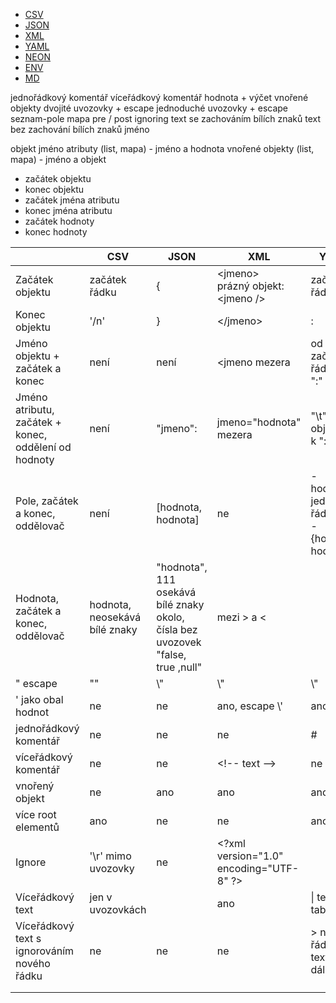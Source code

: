 * [CSV](#csv)
* [JSON](#json)
* [XML](#xml)
* [YAML](#yaml)
* [NEON](#neon)
* [ENV](#.env)
* [MD](#md)

jednořádkový komentář
víceřádkový komentář
hodnota + výčet
vnořené objekty
dvojité uvozovky + escape
jednoduché uvozovky + escape
seznam-pole
mapa
pre / post ignoring
text se zachováním bílích znaků
text bez zachování bílích znaků
jméno

objekt
	jméno
	atributy (list, mapa) - jméno a hodnota
	vnořené objekty (list, mapa) - jméno a objekt

* začátek objektu
* konec objektu
* začátek jména atributu
* konec jména atributu
* začátek hodnoty
* konec hodnoty

<table>
	<thead>
		<tr>
			<th></th>
			<th>CSV</th>
			<th>JSON</th>
			<th>XML</th>
			<th>YAML</th>
			<th>NEON</th>
			<th>DOTENV</th>
			<th>MD</th>
		</tr>
	</thead>
	<tbody>
		<tr>
			<td>Začátek objektu</td>
			<td>začátek řádku</td>
			<td>{</td>
			<td>&lt;jmeno&gt; <br>prázný objekt: &lt;jmeno /&gt;</td>
			<td>začátek řádku</td>
			<td></td>
			<td></td>
			<td></td>
		</tr>
		<tr>
			<td>Konec objektu</td>
			<td>'/n'</td>
			<td>}</td>
			<td>&lt;/jmeno&gt;</td>
			<td>:</td>
			<td></td>
			<td></td>
			<td></td>
		</tr>
		<tr>
			<td>Jméno objektu + začátek a konec</td>
			<td>není </td>
			<td>není</td>
			<td>&lt;jmeno mezera</td>
			<td>od začátku řádku k ":"</td>
			<td></td>
			<td></td>
			<td></td>
		</tr>
		<tr>
			<td>Jméno atributu, začátek + konec, oddělení od hodnoty</td>
			<td>není</td>
			<td>"jmeno":</td>
			<td>jmeno="hodnota" mezera</td>
			<td>"\t" od objektu, k ":"</td>
			<td></td>
			<td></td>
			<td></td>
		</tr>
		<tr>
			<td>Pole, začátek a konec, oddělovač</td>
			<td>není</td>
			<td>[hodnota, hodnota]</td>
			<td>ne</td>
			<td>- hodnota jednotlivé řádky <br> - {hodnota, hodnota}</td>
			<td></td>
			<td></td>
			<td></td>
		</tr>
		<tr>
			<td>Hodnota, začátek a konec, oddělovač</td>
			<td>hodnota,<br>neosekává bílé znaky</td>
			<td>"hodnota",<br>111<br>osekává bílé znaky okolo, čísla bez uvozovek<br>"false, true ,null"</td>
			<td>mezi &gt; a &lt;</td>
			<td></td>
			<td></td>
			<td></td>
			<td></td>
		</tr>
		<tr>
			<td>" escape</td>
			<td>""</td>
			<td>\"</td>
			<td>\"</td>
			<td>\"</td>
			<td></td>
			<td></td>
			<td></td>
		</tr>
		<tr>
			<td>' jako obal hodnot</td>
			<td>ne</td>
			<td>ne</td>
			<td>ano, escape \'</td>
			<td>ano</td>
			<td></td>
			<td></td>
			<td></td>
		</tr>
		<tr>
			<td>jednořádkový komentář</td>
			<td>ne</td>
			<td>ne</td>
			<td>ne</td>
			<td>#</td>
			<td></td>
			<td></td>
			<td></td>
		</tr>
		<tr>
			<td>víceřádkový komentář</td>
			<td>ne</td>
			<td>ne</td>
			<td>&lt;!-- text --&gt;</td>
			<td>ne</td>
			<td></td>
			<td></td>
			<td></td>
		</tr>
		<tr>
			<td>vnořený objekt</td>
			<td>ne</td>
			<td>ano</td>
			<td>ano</td>
			<td>ano</td>
			<td></td>
			<td></td>
			<td></td>
		</tr>
		<tr>
			<td>více root elementů</td>
			<td>ano</td>
			<td>ne</td>
			<td>ne</td>
			<td>ano</td>
			<td></td>
			<td></td>
			<td></td>
		</tr>
		<tr>
			<td>Ignore</td>
			<td>'\r' mimo uvozovky</td>
			<td>ne</td>
			<td>&lt;?xml version="1.0" encoding="UTF-8" ?&gt;</td>
			<td></td>
			<td></td>
			<td></td>
			<td></td>
		</tr>
		<tr>
			<td>Víceřádkový text</td>
			<td>jen v uvozovkách</td>
			<td></td>
			<td>ano</td>
			<td> | text o tab dále</td>
			<td></td>
			<td></td>
			<td></td>
		</tr>
		<tr>
			<td>Víceřádkový text s ignorováním nového řádku</td>
			<td>ne</td>
			<td>ne</td>
			<td>ne</td>
			<td>&gt; nový řádek text o tab dále</td>
			<td></td>
			<td></td>
			<td></td>
		</tr>
		<tr>
			<td></td>
			<td></td>
			<td></td>
			<td></td>
			<td></td>
			<td></td>
			<td></td>
			<td></td>
		</tr>
		<tr>
			<td></td>
			<td></td>
			<td></td>
			<td></td>
			<td></td>
			<td></td>
			<td></td>
			<td></td>
		</tr>
	</tbody>

</table>